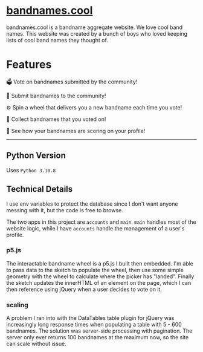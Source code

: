 # [bandnames.cool](https://www.bandnames.cool)

bandnames.cool is a bandname aggregate website. We love cool band names. This website was created by a bunch of boys who loved keeping lists of cool band names they thought of.

# Features

🗳 Vote on bandnames submitted by the community! 

🥁 Submit bandnames to the community! 

⚙️ Spin a wheel that delivers you a new bandname each time you vote!

🎸 Collect bandnames that you voted on!

🎹 See how your bandnames are scoring on your profile!

---

## Python Version
Uses `Python 3.10.8`

## Technical Details
I use env variables to protect the database since I don't want anyone messing with it, but the code is free to browse.

The two apps in this project are `accounts` and `main`. `main` handles most of the website logic, while I have `accounts` handle the management of a user's profile. 

### p5.js
The interactable bandname wheel is a p5.js I built then embedded. I'm able to pass data to the sketch to populate the wheel, then use some simple geometry with the wheel to calculate where the picker has "landed". Finally the sketch updates the innerHTML of an element on the page, which I can then reference using jQuery when a user decides to vote on it. 

### scaling
A problem I ran into with the DataTables table plugin for jQuery was increasingly long response times when populating a table with 5 - 600 bandnames. The solution was server-side processing with pagination. The server only ever returns 100 bandnames at the maximum now, so the site can scale without issue. 
